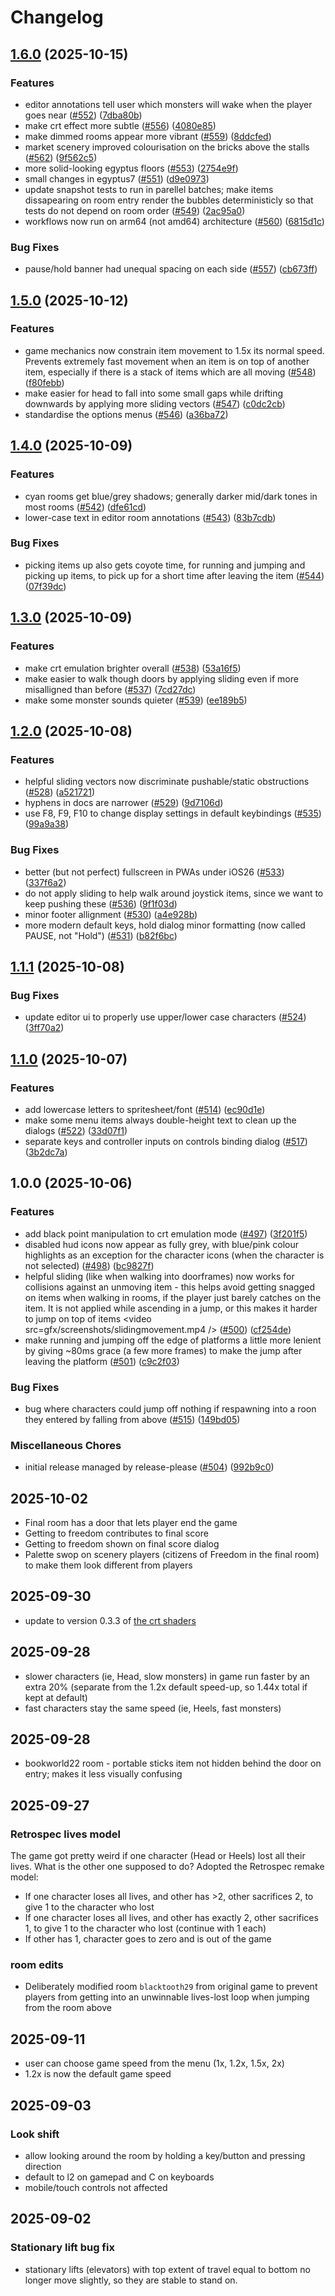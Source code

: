 # Changelog

## [1.6.0](https://github.com/jimhigson/head-over-heels-online/compare/v1.5.0...v1.6.0) (2025-10-15)


### Features

* editor annotations tell user which monsters will wake when the player goes near ([#552](https://github.com/jimhigson/head-over-heels-online/issues/552)) ([7dba80b](https://github.com/jimhigson/head-over-heels-online/commit/7dba80be1e395871f6811000b8749adb496a2b0c))
* make crt effect more subtle ([#556](https://github.com/jimhigson/head-over-heels-online/issues/556)) ([4080e85](https://github.com/jimhigson/head-over-heels-online/commit/4080e853d09efdc3a0e99f11facc4781a011df15))
* make dimmed rooms appear more vibrant ([#559](https://github.com/jimhigson/head-over-heels-online/issues/559)) ([8ddcfed](https://github.com/jimhigson/head-over-heels-online/commit/8ddcfedada7bbba4d1122f342371ad603642ea79))
* market scenery improved colourisation on the bricks above the stalls ([#562](https://github.com/jimhigson/head-over-heels-online/issues/562)) ([9f562c5](https://github.com/jimhigson/head-over-heels-online/commit/9f562c5f087da725d825c774011814f18e3fa663))
* more solid-looking egyptus floors ([#553](https://github.com/jimhigson/head-over-heels-online/issues/553)) ([2754e9f](https://github.com/jimhigson/head-over-heels-online/commit/2754e9fafef955e7ba09d3095c1b961db460042f))
* small changes in egyptus7 ([#551](https://github.com/jimhigson/head-over-heels-online/issues/551)) ([d9e0973](https://github.com/jimhigson/head-over-heels-online/commit/d9e097312f62b1ed9bd9593ce3a3acfbcc27e9e3))
* update snapshot tests to run in parellel batches; make items dissapearing on room entry render the bubbles deterministicly so that tests do not depend on room order ([#549](https://github.com/jimhigson/head-over-heels-online/issues/549)) ([2ac95a0](https://github.com/jimhigson/head-over-heels-online/commit/2ac95a07edf15c2397c976e31bc4f675cce5dcff))
* workflows now run on arm64 (not amd64) architecture ([#560](https://github.com/jimhigson/head-over-heels-online/issues/560)) ([6815d1c](https://github.com/jimhigson/head-over-heels-online/commit/6815d1cf67b1474219f13af13bb7abf084a432e4))


### Bug Fixes

* pause/hold banner had unequal spacing on each side ([#557](https://github.com/jimhigson/head-over-heels-online/issues/557)) ([cb673ff](https://github.com/jimhigson/head-over-heels-online/commit/cb673ff620232599eeed78483d6fc44b04a4038c))

## [1.5.0](https://github.com/jimhigson/head-over-heels-online/compare/v1.4.0...v1.5.0) (2025-10-12)


### Features

* game mechanics now constrain item movement to 1.5x its normal speed. Prevents extremely fast movement when an item is on top of another item, especially if there is a stack of items which are all moving ([#548](https://github.com/jimhigson/head-over-heels-online/issues/548)) ([f80febb](https://github.com/jimhigson/head-over-heels-online/commit/f80febb9b1ae8dff4b7bea9db25da211b0b9ef9e))
* make easier for head to fall into some small gaps while drifting downwards by applying more sliding vectors ([#547](https://github.com/jimhigson/head-over-heels-online/issues/547)) ([c0dc2cb](https://github.com/jimhigson/head-over-heels-online/commit/c0dc2cb74cfe997c6c782d9137910f26d1e7930b))
* standardise the options menus ([#546](https://github.com/jimhigson/head-over-heels-online/issues/546)) ([a36ba72](https://github.com/jimhigson/head-over-heels-online/commit/a36ba72d3232b8de60cc2190c5a67cd9f81b271d))

## [1.4.0](https://github.com/jimhigson/head-over-heels-online/compare/v1.3.0...v1.4.0) (2025-10-09)


### Features

* cyan rooms get blue/grey shadows; generally darker mid/dark tones in most rooms ([#542](https://github.com/jimhigson/head-over-heels-online/issues/542)) ([dfe61cd](https://github.com/jimhigson/head-over-heels-online/commit/dfe61cda9b5ba2186d8eabfaf309fde59b718eaa))
* lower-case text in editor room annotations ([#543](https://github.com/jimhigson/head-over-heels-online/issues/543)) ([83b7cdb](https://github.com/jimhigson/head-over-heels-online/commit/83b7cdba71edc1020a61ea22efd12452d4783112))


### Bug Fixes

* picking items up also gets coyote time, for running and jumping and picking up items, to pick up for a short time after leaving the item ([#544](https://github.com/jimhigson/head-over-heels-online/issues/544)) ([07f39dc](https://github.com/jimhigson/head-over-heels-online/commit/07f39dcce017c69f682d7ddd9145fb95654daed8))

## [1.3.0](https://github.com/jimhigson/head-over-heels-online/compare/v1.2.0...v1.3.0) (2025-10-09)


### Features

* make crt emulation brighter overall ([#538](https://github.com/jimhigson/head-over-heels-online/issues/538)) ([53a16f5](https://github.com/jimhigson/head-over-heels-online/commit/53a16f5e9d4fa07e97d1a1728b54e5919445947a))
* make easier to walk though doors by applying sliding even if more misalligned than before ([#537](https://github.com/jimhigson/head-over-heels-online/issues/537)) ([7cd27dc](https://github.com/jimhigson/head-over-heels-online/commit/7cd27dc8251686523ba52aeb410c1f9c0507db3c))
* make some monster sounds quieter ([#539](https://github.com/jimhigson/head-over-heels-online/issues/539)) ([ee189b5](https://github.com/jimhigson/head-over-heels-online/commit/ee189b5be1e156ca10df5a5d233bd453bd7ad885))

## [1.2.0](https://github.com/jimhigson/head-over-heels-online/compare/v1.1.1...v1.2.0) (2025-10-08)


### Features

* helpful sliding vectors now discriminate pushable/static obstructions ([#528](https://github.com/jimhigson/head-over-heels-online/issues/528)) ([a521721](https://github.com/jimhigson/head-over-heels-online/commit/a52172154cd2c6cf7aab49b314e3088d131a9846))
* hyphens in docs are narrower ([#529](https://github.com/jimhigson/head-over-heels-online/issues/529)) ([9d7106d](https://github.com/jimhigson/head-over-heels-online/commit/9d7106d6650436df1cd47b61843500ae131e3389))
* use F8, F9, F10 to change display settings in default keybindings ([#535](https://github.com/jimhigson/head-over-heels-online/issues/535)) ([99a9a38](https://github.com/jimhigson/head-over-heels-online/commit/99a9a3819018689ddc67b633f670d81711799376))


### Bug Fixes

* better (but not perfect) fullscreen in PWAs under iOS26 ([#533](https://github.com/jimhigson/head-over-heels-online/issues/533)) ([337f6a2](https://github.com/jimhigson/head-over-heels-online/commit/337f6a22efb59e3d5aa1c00b81881f67a5268d70))
* do not apply sliding to help walk around joystick items, since we want to keep pushing these ([#536](https://github.com/jimhigson/head-over-heels-online/issues/536)) ([9f1f03d](https://github.com/jimhigson/head-over-heels-online/commit/9f1f03d9b1a45cfe4741d3b0ca634854cb8fe4c9))
* minor footer allignment ([#530](https://github.com/jimhigson/head-over-heels-online/issues/530)) ([a4e928b](https://github.com/jimhigson/head-over-heels-online/commit/a4e928b68f62c016303b1145dab0d2c74636c8f3))
* more modern default keys, hold dialog minor formatting (now called PAUSE, not "Hold") ([#531](https://github.com/jimhigson/head-over-heels-online/issues/531)) ([b82f6bc](https://github.com/jimhigson/head-over-heels-online/commit/b82f6bcda1c0747dfc6e12109179d4f2c8ad6712))

## [1.1.1](https://github.com/jimhigson/head-over-heels-online/compare/v1.1.0...v1.1.1) (2025-10-08)


### Bug Fixes

* update editor ui to properly use upper/lower case characters ([#524](https://github.com/jimhigson/head-over-heels-online/issues/524)) ([3ff70a2](https://github.com/jimhigson/head-over-heels-online/commit/3ff70a255efaa03cae5a6d360122f7d44506b8b1))

## [1.1.0](https://github.com/jimhigson/head-over-heels-online/compare/v1.0.0...v1.1.0) (2025-10-07)


### Features

* add lowercase letters to spritesheet/font ([#514](https://github.com/jimhigson/head-over-heels-online/issues/514)) ([ec90d1e](https://github.com/jimhigson/head-over-heels-online/commit/ec90d1e09cdb45b2c4a27d5f98cd9d6d32ff4e74))
* make some menu items always double-height text to clean up the dialogs ([#522](https://github.com/jimhigson/head-over-heels-online/issues/522)) ([33d07f1](https://github.com/jimhigson/head-over-heels-online/commit/33d07f17b4db634226842a59e3f88215c4a5ef0f))
* separate keys and controller inputs on controls binding dialog ([#517](https://github.com/jimhigson/head-over-heels-online/issues/517)) ([3b2dc7a](https://github.com/jimhigson/head-over-heels-online/commit/3b2dc7add2f87ccc48c28eb05a819204cecda3e9))

## 1.0.0 (2025-10-06)


### Features

* add black point manipulation to crt emulation mode ([#497](https://github.com/jimhigson/head-over-heels-online/issues/497)) ([3f201f5](https://github.com/jimhigson/head-over-heels-online/commit/3f201f5bf5e8d7267e7b75025cbe40d8c3317aff))
* disabled hud icons now appear as fully grey, with blue/pink colour highlights as an exception for the character icons (when the character is not selected) ([#498](https://github.com/jimhigson/head-over-heels-online/issues/498)) ([bc9827f](https://github.com/jimhigson/head-over-heels-online/commit/bc9827f419ec658631d6ba1bab556e727f60a6a1))
* helpful sliding (like when walking into doorframes) now works for collisions against an unmoving item - this helps avoid getting snagged on items when walking in rooms, if the player just barely catches on the item. It is not applied while ascending in a jump, or this makes it harder to jump on top of items &lt;video src=gfx/screenshots/slidingmovement.mp4 /&gt; ([#500](https://github.com/jimhigson/head-over-heels-online/issues/500)) ([cf254de](https://github.com/jimhigson/head-over-heels-online/commit/cf254de784dce61a4d9d36758c52e92219fe9359))
* make running and jumping off the edge of platforms a little more lenient by giving ~80ms grace (a few more frames) to make the jump after leaving the platform ([#501](https://github.com/jimhigson/head-over-heels-online/issues/501)) ([c9c2f03](https://github.com/jimhigson/head-over-heels-online/commit/c9c2f03e3061bab058874e6e870a98f958e93021))


### Bug Fixes

* bug where characters could jump off nothing if respawning into a roon they entered by falling from above ([#515](https://github.com/jimhigson/head-over-heels-online/issues/515)) ([149bd05](https://github.com/jimhigson/head-over-heels-online/commit/149bd05c989d008fd41494933aa5f639cf1178ff))


### Miscellaneous Chores

* initial release managed by release-please ([#504](https://github.com/jimhigson/head-over-heels-online/issues/504)) ([992b9c0](https://github.com/jimhigson/head-over-heels-online/commit/992b9c0eab3bff42dc70250b1847001f4f4a1a9a))

## 2025-10-02
* Final room has a door that lets player end the game
* Getting to freedom contributes to final score
* Getting to freedom shown on final score dialog
* Palette swop on scenery players (citizens of Freedom in the final room) to make them look different from players

## 2025-09-30
* update to version 0.3.3 of [the crt shaders](https://github.com/jimhigson/jims_shaders.git)
## 2025-09-28

* slower characters (ie, Head, slow monsters) in game run faster by an extra 20% (separate from the 1.2x default speed-up, so 1.44x total if kept at default)
* fast characters stay the same speed (ie, Heels, fast monsters)

## 2025-09-28
* bookworld22 room - portable sticks item not hidden behind the door on entry; makes it less visually confusing

## 2025-09-27

### Retrospec lives model

The game got pretty weird if one character (Head or Heels) lost all their lives. What is the other one supposed to do?
Adopted the Retrospec remake model:

* If one character loses all lives, and other has >2, other sacrifices 2, to give 1 to the character who lost
* If one character loses all lives, and other has exactly 2, other sacrifices 1, to give 1 to the character who lost (continue with 1 each)
* If other has 1, character goes to zero and is out of the game

### room edits

* Deliberately modified room `blacktooth29` from original game to prevent players from getting into an unwinnable lives-lost loop when jumping from the room above  

## 2025-09-11
* user can choose game speed from the menu (1x, 1.2x, 1.5x, 2x)
* 1.2x is now the default game speed
## 2025-09-03

### Look shift

* allow looking around the room by holding a key/button and pressing direction
* default to l2 on gamepad and C on keyboards
* mobile/touch controls not affected

## 2025-09-02

### Stationary lift bug fix

* stationary lifts (elevators) with top extent of travel equal to bottom no longer move slightly, so they are stable to stand on.
